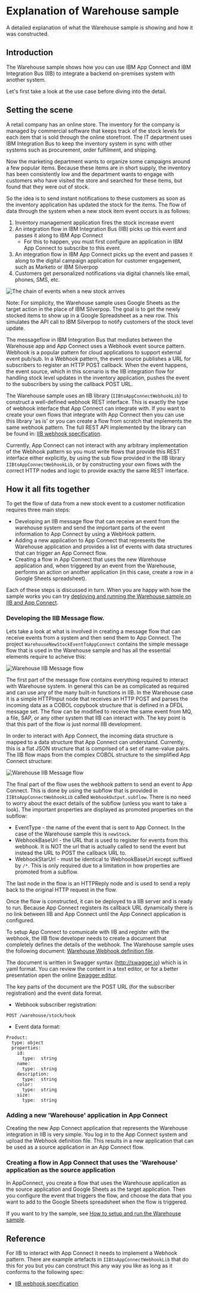 # Explanation of Warehouse sample
A detailed explanation of what the Warehouse sample is showing and how it was constructed.

## Introduction
The Warehouse sample shows how you can use IBM App Connect and IBM Integration Bus (IIB) to integrate a backend on-premises system with another system.

Let's first take a look at the use case before diving into the detail.

## Setting the scene

A retail company has an online store. The inventory for the company is managed by commercial software that keeps track of the stock levels for each item that is sold through the online storefront. The IT department uses IBM Integration Bus to keep the inventory system in sync with other systems such as procurement, order fulfilment, and shipping.

Now the marketing department wants to organize some campaigns around a few popular items. Because these items are in short supply, the inventory has been consistently low and the department wants to engage with customers who have visited the store and searched for these items, but found that they were out of stock.

So the idea is to send instant notifications to these customers as soon as the inventory application has updated the stock for the items. The flow of data through the system when a new stock item event occurs is as follows:

1.	Inventory management application fires the stock increase event
2.	An integration flow in IBM Integration Bus (IIB) picks up this event and passes it along to IBM App Connect
	*	For this to happen, you must first configure an application in IBM App Connect to subscribe to this event.
3.	An integration flow in IBM App Connect picks up the event and passes it along to the digital campaign application for customer engagement, such as Marketo or IBM Silverpop
4.	Customers get personalized notifications via digital channels like email, phones, SMS, etc.

![The chain of events when a new stock arrives](./warehouse_sample_workflow.png)

Note: For simplicity, the Warehouse sample uses Google Sheets as the target action in the place of IBM Silverpop. The goal is to get the newly stocked items to show up in a Google Spreadsheet as a new row. This simulates the API call to IBM Silverpop to notify customers of the stock level update.

The messageflow in IBM Integration Bus that mediates between the Warehouse app and App Connect uses a Webhook event source pattern. Webhook is a popular pattern for cloud applications to support external event pub/sub. In a Webhook pattern, the event source publishes a URL for subscribers to register an HTTP POST callback. When the event happens, the event source, which in this scenario is the IIB integration flow for handling stock level updates in the inventory application, pushes the event to the subscribers by using the callback POST URL. 

The Warehouse sample uses an IIB library (`IIBtoAppConnectWebhookLib`) to construct a well-defined webhook REST interface. This is exactly the type of webhook interface that App Connect can integrate with. If you want to create your own flows that integrate with App Connect then you can use this library 'as is' or you can create a flow from scratch that implements the same webhook pattern. The full REST API implemented by the library can be found in: [IIB webhook specification](./IIB_webhook_description.md).

Currently, App Connect can not interact with any arbitrary implementation of the Webhook pattern so you must write flows that provide this REST interface either explicitly, by using the sub flow provided in the IIB library `IIBtoAppConnectWebhookLib`, or by constructing your own flows with the correct HTTP nodes and logic to provide exactly the same REST interface.


## How it all fits together
To get the flow of data from a new stock event to a customer notification requires three main steps:

* Developing an IIB message flow that can receive an event from the warehouse system and send the important parts of the event information to App Connect by using a WebHook pattern.
* Adding a new application to App Connect that represents the Warehouse application and provides a list of events with data structures that can trigger an App Connect flow.
* Creating a flow in App Connect that uses the new Warehouse application and, when triggered by an event from the Warehouse, performs an action on another application (in this case, create a row in a Google Sheets spreadsheet).

Each of these steps is discussed in turn. When you are happy with how the sample works you can try [deploying and running the Warehouse sample on IIB and App Connect](./runwarehouse.md).    

### Developing the IIB Message flow.
Lets take a look at what is involved in creating a message flow that can receive events from a system and then send them to App Connect. The project `WarehouseNewStockEventToAppConnect` contains the simple message flow that is used in the Warehouse sample and has all the essential elements require to acheive this:

![Warehouse IIB Message flow](./warehouse_sample_messageflow.png) 

The first part of the message flow contains everything required to interact with Warehouse system. In general this can be as complicated as required and can use any of the many built-in functions in IIB. In the Warehouse case it is a simple HTTPInput node that receives an HTTP POST and parses the incoming data as a COBOL copybook structure that is defined in a DFDL message set. The flow can be modified to receive the same event from MQ, a file, SAP, or any other system that IIB can interact with. The key point is that this part of the flow is just normal IIB development.

In order to interact with App Connect, the incoming data structure is mapped to a data structure that App Connect can understand. Currently, this is a flat JSON structure that is comprised of a set of name-value pairs. The IIB flow maps from the complex COBOL structure to the simplified App Connect structure:

![Warehouse IIB Message flow](./warehouse_sample_map.png) 

The final part of the flow uses the webhook pattern to send an event to App Connect. This is done by using the subflow that is provided in `IIBtoAppConnectWebhookLib` called `WebhookOutput.subflow`.
There is no need to worry about the exact details of the subflow (unless you want to take a look). The important properties are displayed as promoted properties on the subflow:

* EventType - the name of the event that is sent to App Connect. In the case of the Warehouse sample this is `newStock`.
* WebhookBaseUrl - the URL that is used to register for events from this webhook. It is NOT the url that is actually called to send the event but instead the URL to POST the callback URL to.
* WebhookStarUrl - must be identical to WebhookBaseUrl except suffixed by `/*`. This is only required due to a limitation in how properties are promoted from a subflow.

The last node in the flow is an HTTPReply node and is used to send a reply back to the original HTTP request in the flow.

Once the flow is constructed, it can be deployed to a IIB server and is ready to run. Because App Connect registers its callback URL dynamically there is no link between IIB and App Connect until the App Connect application is configured.

To setup App Connect to comunicate with IIB and register with the webhook, the IIB flow developer needs to create a document that completely defines the details of the webhook. The Warehouse sample uses the following document: [Warehouse Webhook definition file](./warehousedefinition.yaml).

The document is written in Swagger syntax (http://swagger.io) which is in yaml format. You can review the content in a text editor, or for a better presentation open the online [Swagger editor](http://editor.swagger.io/).


The key parts of the document are the POST URL (for the subscriber registration) and the event data format.

* Webhook subscriber registration: 
```
POST /warehouse/stock/hook
```
* Event data format:
```
Product:
  type: object
  properties:
    id:
      type:  string
    name:
      type:  string
    description:
      type:  string
    color:
      type:  string
    size:
      type:  string
```

### Adding a new 'Warehouse' application in App Connect
Creating the new App Connect application that represents the Warehouse integration in IIB is very simple. You log in to the App Connect system and upload the Webhook definition file. This results in a new application that can be used as a source application in an App Connect flow. 

### Creating a flow in App Connect that uses the 'Warehouse' application as the source application
In AppConnect, you create a flow that uses the Warehouse application as the source application and Google Sheets as the target application. Then you configure the event that triggers the flow, and choose the data that you want to add to the Google Sheets spreadsheet when the flow is triggered.

If you want to try the sample, see [How to setup and run the Warehouse sample](./runwarehouse.md).


## Reference
For IIB to interact with App Connect it needs to implement a Webhook pattern. There are example artefacts in `IIBtoAppConnectWebhookLib` that do this for you but you can construct this any way you like as long as it conforms to the following spec:

* [IIB webhook specification](./IIB_webhook_description.md)
